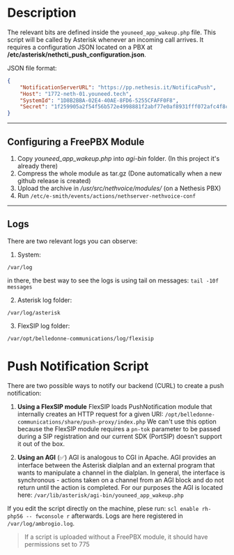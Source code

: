 # Description

The relevant bits are defined inside the `youneed_app_wakeup.php` file.
This script will be called by Asterisk whenever an incoming call arrives.
It requires a configuration JSON located on a PBX at **/etc/asterisk/nethcti_push_configuration.json**.

JSON file format:

```json
{
    "NotificationServerURL": "https://pp.nethesis.it/NotificaPush",
    "Host": "1772-neth-01.youneed.tech",
    "SystemId": "1D8B2BBA-02E4-40AE-8FD6-5255CFAFF0F8",
    "Secret": "1f259905a2f54f56b572e4998881f2abf77e0af8931fff072afc4f8c549d4098"
}
```
---

## Configuring a FreePBX Module

1. Copy *youneed_app_wakeup.php* into *agi-bin* folder. (In this project it's already there)
1. Compress the whole module as tar.gz (Done automatically when a new github release is created)
1. Upload the archive in */usr/src/nethvoice/modules/* (on a Nethesis PBX)
1. Run `/etc/e-smith/events/actions/nethserver-nethvoice-conf`

---

## Logs

There are two relevant logs you can observe:

1. System:

  ````
  /var/log
  ````

in there, the best way to see the logs is using tail on messages: `tail -10f messages`


2. Asterisk log folder:

  ````
  /var/log/asterisk
  ````

3. FlexSIP log folder:
 
  ```
  /var/opt/belledonne-communications/log/flexisip
  ```


# Push Notification Script

There are two possible ways to notify our backend (CURL) to create a push notification:

1. **Using a FlexSIP module**
  FlexSIP loads PushNotification module that internally creates an HTTP request for a given URI: `/opt/belledonne-communications/share/push-proxy/index.php`
  We can't use this option because the FlexSIP module requires a `pn-tok` parameter to be passed during a SIP registration and our current SDK (PortSIP) doesn't support it out of the box.

2. **Using an AGI** (✅)
  AGI is analogous to CGI in Apache. AGI provides an interface between the Asterisk dialplan and an external program that wants to manipulate a channel in the dialplan. In general, the interface is synchronous - actions taken on a channel from an AGI block and do not return until the action is completed.
  For our purposes the AGI is located here: `/var/lib/asterisk/agi-bin/youneed_app_wakeup.php`

  If you edit the script directly on the machine, plese run: `scl enable rh-php56 -- fwconsole r` afterwards.
  Logs are here registered in `/var/log/ambrogio.log`.

  > If a script is uploaded without a FreePBX module, it should have permissions set to 775


